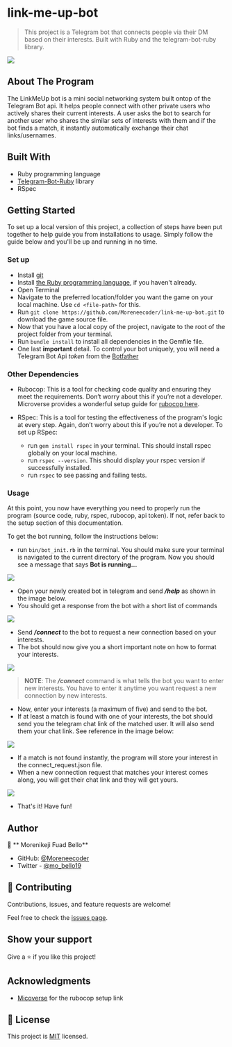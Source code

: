 # link-me-up-bot
> This project is a Telegram bot that connects people via their DM based on their interests. Built with Ruby and the telegram-bot-ruby library.

![](https://user-images.githubusercontent.com/38987207/110521212-c08eab00-810f-11eb-8d65-0deb57efd5f9.png)

## About The Program
The LinkMeUp bot is a mini social networking system built ontop of the Telegram Bot api. It helps people connect with other private users who actively shares their current interests. A user asks the bot to search for another user who shares the similar sets of interests with them and if the bot finds a match, it instantly  automatically exchange their chat links/usernames.

## Built With

- Ruby programming language
- [Telegram-Bot-Ruby](https://github.com/atipugin/telegram-bot-ruby) library
- RSpec

## Getting Started

To set up a local version of this project, a collection of steps have been put together to help guide you from installations to usage. Simply follow the guide below and you'll be up and running in no time.

### Set up

- Install [git](https://git-scm.com/downloads)
- Install [the Ruby programming language](https://ruby-doc.org/downloads/), if you haven't already.
- Open Terminal
- Navigate to the preferred location/folder you want the game on your local machine. Use `cd <file-path>` for this.
- Run `git clone https://github.com/Moreneecoder/link-me-up-bot.git` to download the game source file.
- Now that you have a local copy of the project, navigate to the root of the project folder from your terminal.
- Run `bundle install` to install all dependencies in the Gemfile file.
- One last **important** detail. To control your bot uniquely, you will need a Telegram Bot Api *token* from the [Botfather](https://core.telegram.org/bots#6-botfather)

### Other Dependencies

- Rubocop: This is a tool for checking code quality and ensuring they meet the requirements. Don’t worry about this if you’re not a developer. Microverse provides a wonderful setup guide for [rubocop here](https://github.com/microverseinc/linters-config/tree/master/ruby).

- RSpec: This is a tool for testing the effectiveness of the program's logic at every step. Again, don’t worry about this if you’re not a developer. To set up RSpec:
  - run `gem install rspec` in your terminal. This should install rspec globally on your local machine.
  - run `rspec --version`. This should display your rspec version if successfully installed.
  - run `rspec` to see passing and failing tests.

### Usage

At this point, you now have everything you need to properly run the program (source code, ruby, rspec, rubocop, api token). If not, refer back to the setup section of this documentation.

To get the bot running, follow the instructions below:

* run `bin/bot_init.rb` in the terminal. You should make sure your terminal is navigated to the current directory of the program. Now you should see a message that says **Bot is running...**

![](https://user-images.githubusercontent.com/38987207/110529160-30556380-8119-11eb-8bb6-a540988730c7.png)

* Open your newly created bot in telegram and send ***/help*** as shown in the image below.
* You should get a response from the bot with a short list of commands

![](https://user-images.githubusercontent.com/38987207/110531033-609e0180-811b-11eb-9366-ea6ce65106b3.png)

* Send ***/connect*** to the bot to request a new connection based on your interests.
* The bot should now give you a short important note on how to format your interests.

![](https://user-images.githubusercontent.com/38987207/110531861-647e5380-811c-11eb-95d5-0a3b551ed797.png)

> **NOTE**: The ***/connect*** command is what tells the bot you want to enter new interests. You have to enter it anytime you want request a new connection by new interests.

* Now, enter your interests (a maximum of five) and send to the bot.
* If at least a match is found with one of your interests, the bot should send you the telegram chat link of the matched user. It will also send them your chat link. See reference in the image below:

![](https://user-images.githubusercontent.com/38987207/110533927-c8a21700-811e-11eb-81aa-46d544874330.png)

* If a match is not found instantly, the program will store your interest in the connect_request.json file.
* When a new connection request that matches your interest comes along, you will get their chat link and they will get yours.

![](https://user-images.githubusercontent.com/38987207/110536384-b07fc700-8121-11eb-929a-ac7c51755abb.png)

* That's it! Have fun!

## Author

👤 ** Morenikeji Fuad Bello**

- GitHub: [@Moreneecoder](https://github.com/Moreneecoder)
- Twitter - [@mo_bello19](https://twitter.com/mo_bello19)

## 🤝 Contributing

Contributions, issues, and feature requests are welcome!

Feel free to check the [issues page](https://github.com/Moreneecoder/link-me-up-bot/issues).

## Show your support

Give a ⭐️ if you like this project!

## Acknowledgments

- [Micoverse](https://microverse.org) for the rubocop setup link

## 📝 License

This project is [MIT](https://github.com/Moreneecoder/link-me-up-bot/blob/feature/app_logic/LICENSE) licensed.
